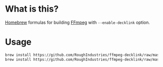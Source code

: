 
# What is this?

[Homebrew](http://brew.sh) formulas for building [FFmpeg](https://www.ffmpeg.org) with `--enable-decklink` option.

# Usage

```bash
brew install https://github.com/RoughIndustries/ffmpeg-decklink/raw/master/Library/Formula/decklink.rb
brew install https://github.com/RoughIndustries/ffmpeg-decklink/raw/master/Library/Formula/ffmpeg.rb --with-decklink
```
